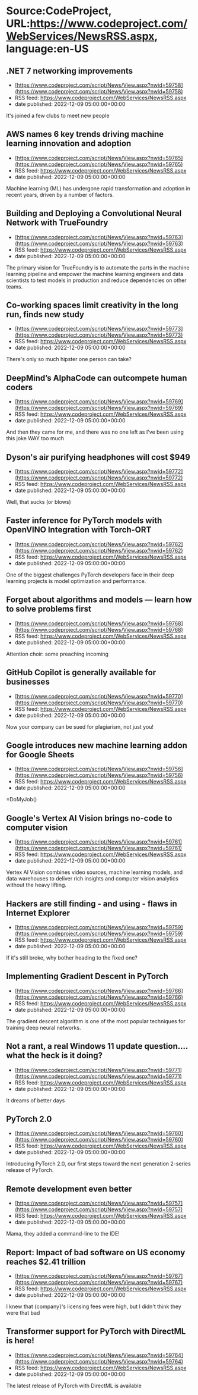 # Source:CodeProject, URL:https://www.codeproject.com/WebServices/NewsRSS.aspx, language:en-US

## .NET 7 networking improvements
 - [https://www.codeproject.com/script/News/View.aspx?nwid=59758](https://www.codeproject.com/script/News/View.aspx?nwid=59758)
 - RSS feed: https://www.codeproject.com/WebServices/NewsRSS.aspx
 - date published: 2022-12-09 05:00:00+00:00

It's joined a few clubs to meet new people

## AWS names 6 key trends driving machine learning innovation and adoption
 - [https://www.codeproject.com/script/News/View.aspx?nwid=59765](https://www.codeproject.com/script/News/View.aspx?nwid=59765)
 - RSS feed: https://www.codeproject.com/WebServices/NewsRSS.aspx
 - date published: 2022-12-09 05:00:00+00:00

Machine learning (ML) has undergone rapid transformation and adoption in recent years, driven by a number of factors.

## Building and Deploying a Convolutional Neural Network with TrueFoundry
 - [https://www.codeproject.com/script/News/View.aspx?nwid=59763](https://www.codeproject.com/script/News/View.aspx?nwid=59763)
 - RSS feed: https://www.codeproject.com/WebServices/NewsRSS.aspx
 - date published: 2022-12-09 05:00:00+00:00

The primary vision for TrueFoundry is to automate the parts in the machine learning pipeline and empower the machine learning engineers and data scientists to test models in production and reduce dependencies on other teams.

## Co-working spaces limit creativity in the long run, finds new study
 - [https://www.codeproject.com/script/News/View.aspx?nwid=59773](https://www.codeproject.com/script/News/View.aspx?nwid=59773)
 - RSS feed: https://www.codeproject.com/WebServices/NewsRSS.aspx
 - date published: 2022-12-09 05:00:00+00:00

There's only so much hipster one person can take?

## DeepMind’s AlphaCode can outcompete human coders
 - [https://www.codeproject.com/script/News/View.aspx?nwid=59769](https://www.codeproject.com/script/News/View.aspx?nwid=59769)
 - RSS feed: https://www.codeproject.com/WebServices/NewsRSS.aspx
 - date published: 2022-12-09 05:00:00+00:00

And then they came for me, and there was no one left as I've been using this joke WAY too much

## Dyson's air purifying headphones will cost $949
 - [https://www.codeproject.com/script/News/View.aspx?nwid=59772](https://www.codeproject.com/script/News/View.aspx?nwid=59772)
 - RSS feed: https://www.codeproject.com/WebServices/NewsRSS.aspx
 - date published: 2022-12-09 05:00:00+00:00

Well, that sucks (or blows)

## Faster inference for PyTorch models with OpenVINO Integration with Torch-ORT
 - [https://www.codeproject.com/script/News/View.aspx?nwid=59762](https://www.codeproject.com/script/News/View.aspx?nwid=59762)
 - RSS feed: https://www.codeproject.com/WebServices/NewsRSS.aspx
 - date published: 2022-12-09 05:00:00+00:00

One of the biggest challenges PyTorch developers face in their deep learning projects is model optimization and performance.

## Forget about algorithms and models — learn how to solve problems first
 - [https://www.codeproject.com/script/News/View.aspx?nwid=59768](https://www.codeproject.com/script/News/View.aspx?nwid=59768)
 - RSS feed: https://www.codeproject.com/WebServices/NewsRSS.aspx
 - date published: 2022-12-09 05:00:00+00:00

Attention choir: some preaching incoming

## GitHub Copilot is generally available for businesses
 - [https://www.codeproject.com/script/News/View.aspx?nwid=59770](https://www.codeproject.com/script/News/View.aspx?nwid=59770)
 - RSS feed: https://www.codeproject.com/WebServices/NewsRSS.aspx
 - date published: 2022-12-09 05:00:00+00:00

Now your company can be sued for plagiarism, not just you!

## Google introduces new machine learning addon for Google Sheets
 - [https://www.codeproject.com/script/News/View.aspx?nwid=59756](https://www.codeproject.com/script/News/View.aspx?nwid=59756)
 - RSS feed: https://www.codeproject.com/WebServices/NewsRSS.aspx
 - date published: 2022-12-09 05:00:00+00:00

=DoMyJob()

## Google's Vertex AI Vision brings no-code to computer vision
 - [https://www.codeproject.com/script/News/View.aspx?nwid=59761](https://www.codeproject.com/script/News/View.aspx?nwid=59761)
 - RSS feed: https://www.codeproject.com/WebServices/NewsRSS.aspx
 - date published: 2022-12-09 05:00:00+00:00

Vertex AI Vision combines video sources, machine learning models, and data warehouses to deliver rich insights and computer vision analytics without the heavy lifting.

## Hackers are still finding - and using - flaws in Internet Explorer
 - [https://www.codeproject.com/script/News/View.aspx?nwid=59759](https://www.codeproject.com/script/News/View.aspx?nwid=59759)
 - RSS feed: https://www.codeproject.com/WebServices/NewsRSS.aspx
 - date published: 2022-12-09 05:00:00+00:00

If it's still broke, why bother heading to the fixed one?

## Implementing Gradient Descent in PyTorch
 - [https://www.codeproject.com/script/News/View.aspx?nwid=59766](https://www.codeproject.com/script/News/View.aspx?nwid=59766)
 - RSS feed: https://www.codeproject.com/WebServices/NewsRSS.aspx
 - date published: 2022-12-09 05:00:00+00:00

The gradient descent algorithm is one of the most popular techniques for training deep neural networks.

## Not a rant, a real Windows 11 update question.... what the heck is it doing?
 - [https://www.codeproject.com/script/News/View.aspx?nwid=59771](https://www.codeproject.com/script/News/View.aspx?nwid=59771)
 - RSS feed: https://www.codeproject.com/WebServices/NewsRSS.aspx
 - date published: 2022-12-09 05:00:00+00:00

It dreams of better days

## PyTorch 2.0
 - [https://www.codeproject.com/script/News/View.aspx?nwid=59760](https://www.codeproject.com/script/News/View.aspx?nwid=59760)
 - RSS feed: https://www.codeproject.com/WebServices/NewsRSS.aspx
 - date published: 2022-12-09 05:00:00+00:00

Introducing PyTorch 2.0, our first steps toward the next generation 2-series release of PyTorch.

## Remote development even better
 - [https://www.codeproject.com/script/News/View.aspx?nwid=59757](https://www.codeproject.com/script/News/View.aspx?nwid=59757)
 - RSS feed: https://www.codeproject.com/WebServices/NewsRSS.aspx
 - date published: 2022-12-09 05:00:00+00:00

Mama, they added a command-line to the IDE!

## Report: Impact of bad software on US economy reaches $2.41 trillion
 - [https://www.codeproject.com/script/News/View.aspx?nwid=59767](https://www.codeproject.com/script/News/View.aspx?nwid=59767)
 - RSS feed: https://www.codeproject.com/WebServices/NewsRSS.aspx
 - date published: 2022-12-09 05:00:00+00:00

I knew that {company}'s licensing fees were high, but I didn't think they were that bad

## Transformer support for PyTorch with DirectML is here!
 - [https://www.codeproject.com/script/News/View.aspx?nwid=59764](https://www.codeproject.com/script/News/View.aspx?nwid=59764)
 - RSS feed: https://www.codeproject.com/WebServices/NewsRSS.aspx
 - date published: 2022-12-09 05:00:00+00:00

The latest release of PyTorch with DirectML is available

